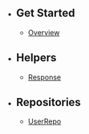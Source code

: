 - ## Get Started
    - [Overview](/{{route}}/{{version}}/overview)

- ## Helpers
    - [Response](/{{route}}/{{version}}/response-helper)

- ## Repositories
    - [UserRepo](/{{route}}/{{version}}/repositories/user)